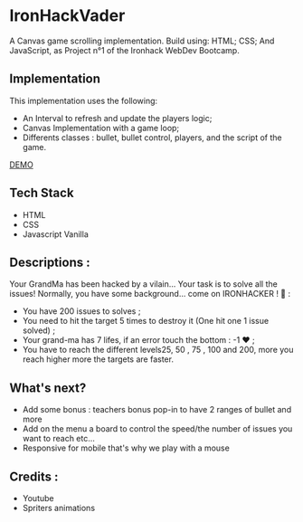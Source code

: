 
# IronHackVader
A Canvas game scrolling implementation. Build using: HTML; CSS; And JavaScript, as Project n°1 of the Ironhack WebDev Bootcamp.

## Implementation 
This implementation uses the following:

- An Interval to refresh and update the players logic;
- Canvas Implementation with a game loop;
- Differents classes : bullet, bullet control, players, and the script of the game.


[DEMO](https://jltp2c.github.io/gameWeek-PJ1-IRONHACK/)
        

## Tech Stack
- HTML
- CSS
- Javascript Vanilla


## Descriptions : 
Your GrandMa has been hacked by a vilain... Your task is to solve all the issues! Normally, you have some background... come on IRONHACKER ! 🚨 : 

- You have 200 issues to solves ;
- You need to hit the target 5 times to destroy it (One hit one 1 issue solved) ;
- Your grand-ma has 7 lifes, if an error touch the bottom : -1 ❤️ ;
- You have to reach the different levels25, 50 , 75 , 100 and 200, more you reach higher more the targets are faster.

## What's next?

 - Add some bonus : teachers bonus pop-in to have 2 ranges of bullet and more
 - Add on the menu a board to control the speed/the number of issues you want to reach etc…
 - Responsive for mobile that's why we play with a mouse

## Credits :
- Youtube 
- Spriters animations


  

